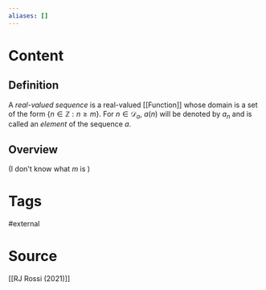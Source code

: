 ```yaml
---
aliases: []
---
```

# Content
## Definition
A *real-valued sequence* is a real-valued [[Function]] whose domain is a set of the form $\{n\in\mathbb{Z}: n \geq m\}$. For $n \in \mathcal{D}_a$, $a(n)$ will be denoted by $a_n$ and is called an *element* of the sequence $a$.

## Overview
(I don't know what $m$ is )

# Tags
#external 

# Source
[[RJ Rossi (2021)]]